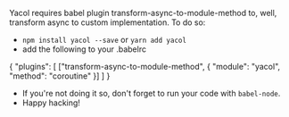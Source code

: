Yacol requires babel plugin transform-async-to-module-method to, well, transform async to custom
implementation. To do so:

- `npm install yacol --save` or `yarn add yacol`
- add the following to your .babelrc

{
  "plugins": [
      ["transform-async-to-module-method", {
          "module": "yacol",
          "method": "coroutine"
      }]
  ]
}

- If you're not doing it so, don't forget to run your code with `babel-node`.
- Happy hacking!

